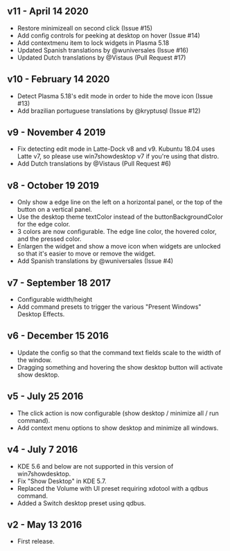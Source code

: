 ## v11 - April 14 2020

* Restore minimizeall on second click (Issue #15)
* Add config controls for peeking at desktop on hover (Issue #14)
* Add contextmenu item to lock widgets in Plasma 5.18
* Updated Spanish translations by @wuniversales (Issue #16)
* Updated Dutch translations by @Vistaus (Pull Request #17)

## v10 - February 14 2020

* Detect Plasma 5.18's edit mode in order to hide the move icon (Issue #13)
* Add brazilian portuguese translations by @kryptusql (Issue #12)

## v9 - November 4 2019

* Fix detecting edit mode in Latte-Dock v8 and v9. Kubuntu 18.04 uses Latte v7, so please use win7showdesktop v7 if you're using that distro.
* Add Dutch translations by @Vistaus (Pull Request #6)

## v8 - October 19 2019

* Only show a edge line on the left on a horizontal panel, or the top of the button on a vertical panel.
* Use the desktop theme textColor instead of the buttonBackgroundColor for the edge color.
* 3 colors are now configurable. The edge line color, the hovered color, and the pressed color.
* Enlargen the widget and show a move icon when widgets are unlocked so that it's easier to move or remove the widget.
* Add Spanish translations by @wuniversales (Issue #4)

## v7 - September 18 2017

* Configurable width/height
* Add command presets to trigger the various "Present Windows" Desktop Effects.

## v6 - December 15 2016

* Update the config so that the command text fields scale to the width of the window.
* Dragging something and hovering the show desktop button will activate show desktop.

## v5 - July 25 2016

* The click action is now configurable (show desktop / minimize all / run command).
* Add context menu options to show desktop and minimize all windows.

## v4 - July 7 2016

* KDE 5.6 and below are not supported in this version of win7showdesktop.
* Fix "Show Desktop" in KDE 5.7.
* Replaced the Volume with UI preset requiring xdotool with a qdbus command.
* Added a Switch desktop preset using qdbus.

## v2 - May 13 2016

* First release.
